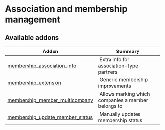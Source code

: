 Association and membership management
=====================================

[//]: # (addons)

Available addons
----------------
**Addon** | **Summary**
--- | ---
[membership_association_info](membership_association_info/) | Extra info for association-type partners
[membership_extension](membership_extension/) | Generic membership improvements
[membership_member_multicompany](membership_member_multicompany/) | Allows marking which companies a member belongs to
[membership_update_member_status](membership_update_member_status/) | Manually updates membership status
